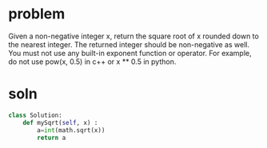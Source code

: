 # problem 
Given a non-negative integer x, return the square root of x rounded down to the nearest integer. The returned integer should be non-negative as well.
You must not use any built-in exponent function or operator.
For example, do not use pow(x, 0.5) in c++ or x ** 0.5 in python.

# soln 
```py
class Solution:
    def mySqrt(self, x) :
        a=int(math.sqrt(x))
        return a
```
        
 
